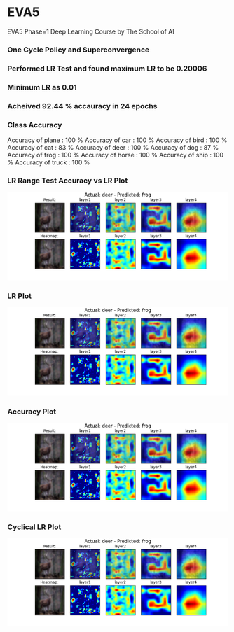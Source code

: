 # EVA5
EVA5 Phase=1 Deep Learning Course by The School of AI

### One Cycle Policy and Superconvergence
### Performed LR Test and found maximum LR to be 0.20006
### Minimum LR as 0.01
### Acheived 92.44 % accauracy in 24 epochs
### Class Accuracy
Accuracy of plane : 100 %
Accuracy of   car : 100 %
Accuracy of  bird : 100 %
Accuracy of   cat : 83 %
Accuracy of  deer : 100 %
Accuracy of   dog : 87 %
Accuracy of  frog : 100 %
Accuracy of horse : 100 %
Accuracy of  ship : 100 %
Accuracy of truck : 100 %

### LR Range Test Accuracy vs LR Plot
![alt text](https://github.com/bharathbolla/EVA4/blob/S10/Misclassified%20Images/gradcam_incorrect_0_tfrog_pdeer.png)
### LR Plot
![alt text](https://github.com/bharathbolla/EVA4/blob/S10/Misclassified%20Images/gradcam_incorrect_0_tfrog_pdeer.png)
### Accuracy Plot
![alt text](https://github.com/bharathbolla/EVA4/blob/S10/Misclassified%20Images/gradcam_incorrect_0_tfrog_pdeer.png)

### Cyclical LR Plot
![alt text](https://github.com/bharathbolla/EVA4/blob/S10/Misclassified%20Images/gradcam_incorrect_0_tfrog_pdeer.png)


